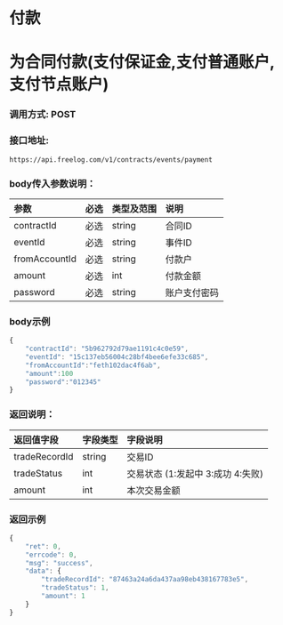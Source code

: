 # 付款

# 为合同付款(支付保证金,支付普通账户,支付节点账户)

### 调用方式: POST

### 接口地址:

```
https://api.freelog.com/v1/contracts/events/payment
```

### body传入参数说明：

| 参数 | 必选 | 类型及范围 | 说明 |
| :--- | :--- | :--- | :--- |
|contractId|必选|string|合同ID|
|eventId|必选|string|事件ID|
|fromAccountId|必选|string|付款户|
|amount|必选|int|付款金额|
|password|必选|string|账户支付密码|

### body示例

```js
{
    "contractId": "5b962792d79ae1191c4c0e59",
    "eventId": "15c137eb56004c28bf4bee6efe33c685",
    "fromAccountId":"feth102dac4f6ab",
    "amount":100
    "password":"012345"
}
```

### 返回说明：

| 返回值字段 | 字段类型 | 字段说明 |
| :--- | :--- | :--- |
| tradeRecordId | string | 交易ID |
| tradeStatus | int | 交易状态 (1:发起中 3:成功 4:失败) |
| amount | int | 本次交易金额 |

### 返回示例

```js
{
    "ret": 0,
    "errcode": 0,
    "msg": "success",
    "data": {
        "tradeRecordId": "87463a24a6da437aa98eb438167783e5",
        "tradeStatus": 1,
        "amount": 1
    }
}
```